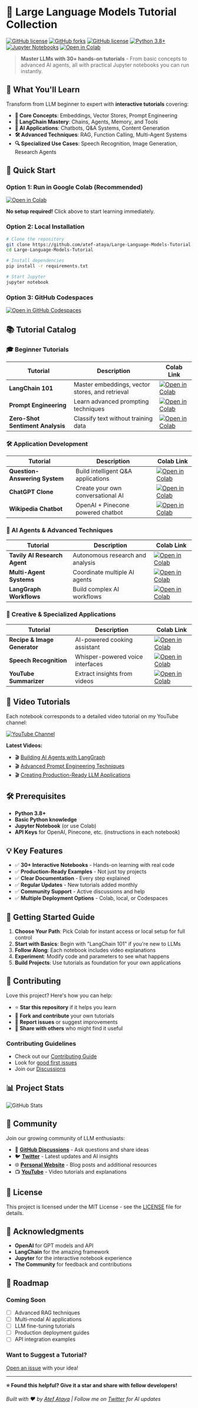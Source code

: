 # 🚀 Large Language Models Tutorial Collection

[![GitHub license](https://img.shields.io/badge/license-MIT-blue.svg)](https://github.com/atef-ataya/Large-Language-Models-Tutorial/blob/master/LICENSE)
[![GitHub forks](https://img.shields.io/github/forks/atef-ataya/Large-Language-Models-Tutorial?style=social)](https://github.com/atef-ataya/Large-Language-Models-Tutorial/network/members)
[![GitHub license](https://img.shields.io/github/license/atef-ataya/Large-Language-Models-Tutorial)](https://github.com/atef-ataya/Large-Language-Models-Tutorial/blob/main/LICENSE)
[![Python 3.8+](https://img.shields.io/badge/python-3.8+-blue.svg)](https://www.python.org/downloads/)
[![Jupyter Notebooks](https://img.shields.io/badge/jupyter-notebooks-orange.svg)](https://jupyter.org/)
[![Open in Colab](https://colab.research.google.com/assets/colab-badge.svg)](https://colab.research.google.com/github/atef-ataya/Large-Language-Models-Tutorial)

> **Master LLMs with 30+ hands-on tutorials** - From basic concepts to advanced AI agents, all with practical Jupyter notebooks you can run instantly.

## 🎯 What You'll Learn

Transform from LLM beginner to expert with **interactive tutorials** covering:

- **🧠 Core Concepts**: Embeddings, Vector Stores, Prompt Engineering
- **🔗 LangChain Mastery**: Chains, Agents, Memory, and Tools
- **🤖 AI Applications**: Chatbots, Q&A Systems, Content Generation
- **🛠️ Advanced Techniques**: RAG, Function Calling, Multi-Agent Systems
- **🔍 Specialized Use Cases**: Speech Recognition, Image Generation, Research Agents

## 🚀 Quick Start

### Option 1: Run in Google Colab (Recommended)

[![Open in Colab](https://colab.research.google.com/assets/colab-badge.svg)](https://colab.research.google.com/github/atef-ataya/Large-Language-Models-Tutorial)

**No setup required!** Click above to start learning immediately.

### Option 2: Local Installation

```bash
# Clone the repository
git clone https://github.com/atef-ataya/Large-Language-Models-Tutorial.git
cd Large-Language-Models-Tutorial

# Install dependencies
pip install -r requirements.txt

# Start Jupyter
jupyter notebook
```

### Option 3: GitHub Codespaces

[![Open in GitHub Codespaces](https://github.com/codespaces/badge.svg)](https://codespaces.new/atef-ataya/Large-Language-Models-Tutorial)

## 📚 Tutorial Catalog

### 🎓 Beginner Tutorials

| Tutorial                         | Description                                     | Colab Link                                                                                                                                                                                                                       |
| -------------------------------- | ----------------------------------------------- | -------------------------------------------------------------------------------------------------------------------------------------------------------------------------------------------------------------------------------- |
| **LangChain 101**                | Master embeddings, vector stores, and retrieval | [![Open in Colab](https://colab.research.google.com/assets/colab-badge.svg)](https://colab.research.google.com/github/atef-ataya/Large-Language-Models-Tutorial/blob/main/LangChain%20101.ipynb)                                 |
| **Prompt Engineering**           | Learn advanced prompting techniques             | [![Open in Colab](https://colab.research.google.com/assets/colab-badge.svg)](https://colab.research.google.com/github/atef-ataya/Large-Language-Models-Tutorial/blob/main/Tutorial%20-%20Prompt%20Engineering.ipynb)             |
| **Zero-Shot Sentiment Analysis** | Classify text without training data             | [![Open in Colab](https://colab.research.google.com/assets/colab-badge.svg)](https://colab.research.google.com/github/atef-ataya/Large-Language-Models-Tutorial/blob/main/Tutorial%20-%20Zero-Shot%20Sentiment%20Analysis.ipynb) |

### 🛠️ Application Development

| Tutorial                      | Description                        | Colab Link                                                                                                                                                                                                                                                         |
| ----------------------------- | ---------------------------------- | ------------------------------------------------------------------------------------------------------------------------------------------------------------------------------------------------------------------------------------------------------------------ |
| **Question-Answering System** | Build intelligent Q&A applications | [![Open in Colab](https://colab.research.google.com/assets/colab-badge.svg)](https://colab.research.google.com/github/atef-ataya/Large-Language-Models-Tutorial/blob/main/Tutorial%20-%20Question-Answering%20Application.ipynb)                                   |
| **ChatGPT Clone**             | Create your own conversational AI  | [![Open in Colab](https://colab.research.google.com/assets/colab-badge.svg)](https://colab.research.google.com/github/atef-ataya/Large-Language-Models-Tutorial/blob/main/ChatGPT%20Clone.ipynb)                                                                   |
| **Wikipedia Chatbot**         | OpenAI + Pinecone powered chatbot  | [![Open in Colab](https://colab.research.google.com/assets/colab-badge.svg)](https://colab.research.google.com/github/atef-ataya/Large-Language-Models-Tutorial/blob/main/Building%20a%20Wikipedia%20Chatbot%20with%20OpenAI,%20Pinecone,%20and%20LangChain.ipynb) |

### 🤖 AI Agents & Advanced Techniques

| Tutorial                     | Description                      | Colab Link                                                                                                                                                                                                                           |
| ---------------------------- | -------------------------------- | ------------------------------------------------------------------------------------------------------------------------------------------------------------------------------------------------------------------------------------ |
| **Tavily AI Research Agent** | Autonomous research and analysis | [![Open in Colab](https://colab.research.google.com/assets/colab-badge.svg)](https://colab.research.google.com/github/atef-ataya/Large-Language-Models-Tutorial/blob/main/Tutorial%20-%20Tavily%20AI%20Research%20Agent.ipynb)       |
| **Multi-Agent Systems**      | Coordinate multiple AI agents    | [![Open in Colab](https://colab.research.google.com/assets/colab-badge.svg)](https://colab.research.google.com/github/atef-ataya/Large-Language-Models-Tutorial/blob/main/Tutorial%20-%20Build%20a%20Multi-Tool%20LLM%20agent.ipynb) |
| **LangGraph Workflows**      | Build complex AI workflows       | [![Open in Colab](https://colab.research.google.com/assets/colab-badge.svg)](https://colab.research.google.com/github/atef-ataya/Large-Language-Models-Tutorial/blob/main/Tutorial%20-%20Reflection%20in%20LangGraph.ipynb)          |

### 🎨 Creative & Specialized Applications

| Tutorial                     | Description                      | Colab Link                                                                                                                                                                                                                              |
| ---------------------------- | -------------------------------- | --------------------------------------------------------------------------------------------------------------------------------------------------------------------------------------------------------------------------------------- |
| **Recipe & Image Generator** | AI-powered cooking assistant     | [![Open in Colab](https://colab.research.google.com/assets/colab-badge.svg)](https://colab.research.google.com/github/atef-ataya/Large-Language-Models-Tutorial/blob/main/Tutorial%20-%20Recipe%20%26%20Dish%20Image%20Generator.ipynb) |
| **Speech Recognition**       | Whisper-powered voice interfaces | [![Open in Colab](https://colab.research.google.com/assets/colab-badge.svg)](https://colab.research.google.com/github/atef-ataya/Large-Language-Models-Tutorial/blob/main/Tutorial%20-%20Speech%20Recognition%20Using%20Whisper.ipynb)  |
| **YouTube Summarizer**       | Extract insights from videos     | [![Open in Colab](https://colab.research.google.com/assets/colab-badge.svg)](https://colab.research.google.com/github/atef-ataya/Large-Language-Models-Tutorial/blob/main/Tutorial%20-%20Youtube%20downloader%20and%20summary.ipynb)    |

## 🎥 Video Tutorials

Each notebook corresponds to a detailed video tutorial on my YouTube channel:

[![YouTube Channel](https://img.shields.io/badge/YouTube-@atefataya-red?style=for-the-badge&logo=youtube)](https://www.youtube.com/@atefataya)

**Latest Videos:**

- 🎬 [Building AI Agents with LangGraph](https://www.youtube.com/@atefataya)
- 🎬 [Advanced Prompt Engineering Techniques](https://www.youtube.com/@atefataya)
- 🎬 [Creating Production-Ready LLM Applications](https://www.youtube.com/@atefataya)

## 🛠️ Prerequisites

- **Python 3.8+**
- **Basic Python knowledge**
- **Jupyter Notebook** (or use Colab)
- **API Keys** for OpenAI, Pinecone, etc. (instructions in each notebook)

## 💡 Key Features

- ✅ **30+ Interactive Notebooks** - Hands-on learning with real code
- ✅ **Production-Ready Examples** - Not just toy projects
- ✅ **Clear Documentation** - Every step explained
- ✅ **Regular Updates** - New tutorials added monthly
- ✅ **Community Support** - Active discussions and help
- ✅ **Multiple Deployment Options** - Colab, local, or Codespaces

## 🚀 Getting Started Guide

1. **Choose Your Path**: Pick Colab for instant access or local setup for full control
2. **Start with Basics**: Begin with "LangChain 101" if you're new to LLMs
3. **Follow Along**: Each notebook includes video explanations
4. **Experiment**: Modify code and parameters to see what happens
5. **Build Projects**: Use tutorials as foundation for your own applications

## 🤝 Contributing

Love this project? Here's how you can help:

- ⭐ **Star this repository** if it helps you learn
- 🍴 **Fork and contribute** your own tutorials
- 🐛 **Report issues** or suggest improvements
- 📢 **Share with others** who might find it useful

### Contributing Guidelines

- Check out our [Contributing Guide](CONTRIBUTING.md)
- Look for [good first issues](https://github.com/atef-ataya/Large-Language-Models-Tutorial/issues?q=is%3Aissue+is%3Aopen+label%3A%22good+first+issue%22)
- Join our [Discussions](https://github.com/atef-ataya/Large-Language-Models-Tutorial/discussions)

## 📊 Project Stats

![GitHub Stats](https://github-readme-stats.vercel.app/api/pin/?username=atef-ataya&repo=Large-Language-Models-Tutorial&theme=default)

## 🌟 Community

Join our growing community of LLM enthusiasts:

- 💬 **[GitHub Discussions](https://github.com/atef-ataya/Large-Language-Models-Tutorial/discussions)** - Ask questions and share ideas
- 🐦 **[Twitter](https://twitter.com/atef_ataya)** - Latest updates and AI insights
- 🌐 **[Personal Website](https://atefataya.com)** - Blog posts and additional resources
- 📺 **[YouTube](https://www.youtube.com/@atefataya)** - Video tutorials and explanations

## 📝 License

This project is licensed under the MIT License - see the [LICENSE](LICENSE) file for details.

## 🙏 Acknowledgments

- **OpenAI** for GPT models and API
- **LangChain** for the amazing framework
- **Jupyter** for the interactive notebook experience
- **The Community** for feedback and contributions

## 🔮 Roadmap

### Coming Soon

- [ ] Advanced RAG techniques
- [ ] Multi-modal AI applications
- [ ] LLM fine-tuning tutorials
- [ ] Production deployment guides
- [ ] API integration examples

### Want to Suggest a Tutorial?

[Open an issue](https://github.com/atef-ataya/Large-Language-Models-Tutorial/issues/new) with your idea!

---

**⭐ Found this helpful? Give it a star and share with fellow developers!**

_Built with ❤️ by [Atef Ataya](https://atefataya.com) | Follow me on [Twitter](https://twitter.com/atef_ataya) for AI updates_
